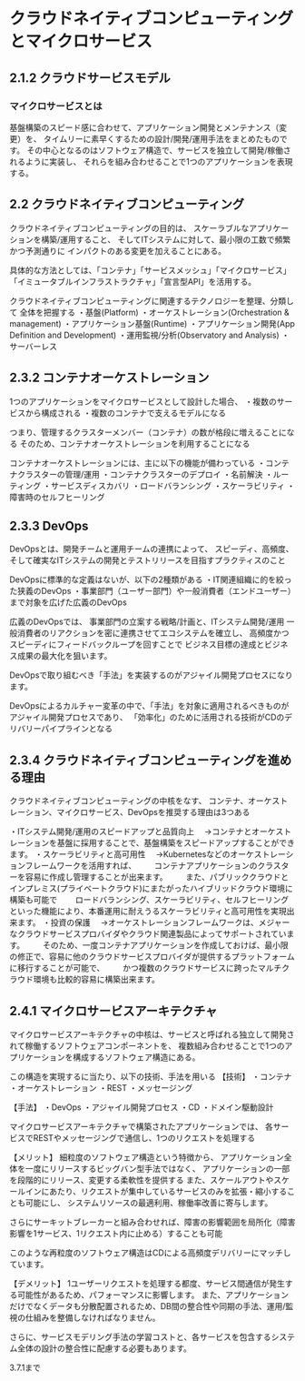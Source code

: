 # クラウドネイティブコンピューティングとマイクロサービス
## 2.1.2 クラウドサービスモデル
### マイクロサービスとは
基盤構築のスピード感に合わせて、アプリケーション開発とメンテナンス（変更）を、
タイムリーに素早くするための設計/開発/運用手法をまとめたものです。
その中心となるのはソフトウェア構造で、サービスを独立して開発/稼働されるように実装し、
それらを組み合わせることで1つのアプリケーションを表現する。

## 2.2 クラウドネイティブコンピューティング
クラウドネイティブコンピューティングの目的は、
スケーラブルなアプリケーションを構築/運用すること、
そしてITシステムに対して、最小限の工数で頻繁かつ予測通りに
インパクトのある変更を加えることにある。

具体的な方法としては、「コンテナ」「サービスメッシュ」「マイクロサービス」
「イミュータブルインフラストラクチャ」「宣言型API」を活用する。

クラウドネイティブコンピューティングに関連するテクノロジーを整理、分類して
全体を把握する
・基盤(Platform)
・オーケストレーション(Orchestration & management)
・アプリケーション基盤(Runtime)
・アプリケーション開発(App Definition and Development)
・運用監視/分析(Observatory and Analysis)
・サーバーレス

## 2.3.2 コンテナオーケストレーション
1つのアプリケーションをマイクロサービスとして設計した場合、
・複数のサービスから構成される
・複数のコンテナで支えるモデルになる

つまり、管理するクラスターメンバー（コンテナ）の数が格段に増えることになる
そのため、コンテナオーケストレーションを利用することになる

コンテナオーケストレーションには、主に以下の機能が備わっている
・コンテナクラスターの管理/運用
・コンテナクラスターのデプロイ
・名前解決
・ルーティング
・サービスディスカバリ
・ロードバランシング
・スケーラビリティ
・障害時のセルフヒーリング

## 2.3.3 DevOps
DevOpsとは、開発チームと運用チームの連携によって、
スピーディ、高頻度、そして確実なITシステムの開発とテストリリースを目指すプラクティスのこと

DevOpsに標準的な定義はないが、以下の2種類がある
・IT関連組織に的を絞った狭義のDevOps
・事業部門（ユーザー部門）や一般消費者（エンドユーザー）まで対象を広げた広義のDevOps

広義のDevOpsでは、
事業部門の立案する戦略/計画と、ITシステム開発/運用
一般消費者のリアクションを密に連携させてエコシステムを確立し、
高頻度かつスピーディにフィードバックループを回すことで
ビジネス目標の達成とビジネス成果の最大化を狙います。

DevOpsで取り組むべき「手法」を実装するのがアジャイル開発プロセスになります。

DevOpsによるカルチャー変革の中で、「手法」を対象に適用されるべきものがアジャイル開発プロセスであり、
「効率化」のために活用される技術がCDのデリバリーパイプラインとなる

## 2.3.4 クラウドネイティブコンピューティングを進める理由
クラウドネイティブコンピューティングの中核をなす、
コンテナ、オーケストレーション、マイクロサービス、DevOpsを推奨する理由は3つある

・ITシステム開発/運用のスピードアップと品質向上
　→コンテナとオーケストレーションを基盤に採用することで、基盤構築をスピードアップすることができます。
・スケーラビリティと高可用性
　→Kubernetesなどのオーケストレーションフレームワークを活用すれば、
　　コンテナアプリケーションのクラスターを容易に作成し管理することが出来ます。
　　また、パブリッククラウドとインプレミス(プライベートクラウド)にまたがったハイブリッドクラウド環境に構築も可能で
　　ロードバランシング、スケーラビリティ、セルフヒーリングといった機能により、本番運用に耐えうるスケーラビリティと高可用性を実現出来ます。
・投資の保護
　→オーケストレーションフレームワークは、メジャーなクラウドサービスプロバイダやクラウド関連製品によってサポートされています。
　　そのため、一度コンテナアプリケーションを作成しておけば、最小限の修正で、容易に他のクラウドサービスプロバイダが提供するプラットフォームに移行することが可能で、
　　かつ複数のクラウドサービスに跨ったマルチクラウド環境も比較的容易に構築出来ます。

## 2.4.1 マイクロサービスアーキテクチャ
マイクロサービスアーキテクチャの中核は、サービスと呼ばれる独立して開発されて稼働するソフトウェアコンポーネントを、
複数組み合わせることで1つのアプリケーションを構成するソフトウェア構造にある。

この構造を実現するに当たり、以下の技術、手法を用いる
【技術】
・コンテナ
・オーケストレーション
・REST
・メッセージング

【手法】
・DevOps
・アジャイル開発プロセス
・CD
・ドメイン駆動設計

マイクロサービスアーキテクチャで構築されたアプリケーションでは、
各サービスでRESTやメッセージングで通信し、1つのリクエストを処理する

【メリット】
細粒度のソフトウェア構造という特徴から、
アプリケーション全体を一度にリリースするビッグバン型手法ではなく、
アプリケーションの一部を段階的にリリース、変更する柔軟性を提供する
また、スケールアウトやスケールインにあたり、リクエストが集中しているサービスのみを拡張・縮小することも可能にし、
システムリソースの最適利用、稼働率改善に寄与します。

さらにサーキットブレーカーと組み合わせれば、障害の影響範囲を局所化（障害影響を1サービス、1リクエスト内に止める）することも可能

このような再粒度のソフトウェア構造はCDによる高頻度デリバリーにマッチしています。

【デメリット】
1ユーザーリクエストを処理する都度、サービス間通信が発生する可能性があるため、パフォーマンスに影響します。
また、アプリケーションだけでなくデータも分散配置されるため、DB間の整合性や同期の手法、運用/監視の仕組みを整備しなければなりません。

さらに、サービスモデリング手法の学習コストと、各サービスを包含するシステム全体の設計の整合性に配慮する必要もあります。



3.7.1まで
























